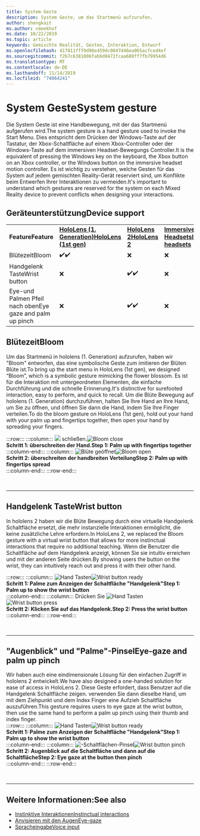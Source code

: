 ```yaml
---
title: System Geste
description: System Geste, um das Startmenü aufzurufen.
author: shengkait
ms.author: cmeekhof
ms.date: 10/22/2019
ms.topic: article
keywords: Gemischte Realität, Gesten, Interaktion, Entwurf
ms.openlocfilehash: 417811fff9d98e459dc0047d46ea065acfced4ef
ms.sourcegitcommit: f2b7c6381006fab6d0472fcaa680ff7fb79954d6
ms.translationtype: MT
ms.contentlocale: de-DE
ms.lasthandoff: 11/14/2019
ms.locfileid: "74064241"
---
```

# <a name="system-gesture"></a><span data-ttu-id="8f290-104">System Geste</span><span class="sxs-lookup"><span data-stu-id="8f290-104">System gesture</span></span>

<span data-ttu-id="8f290-105">Die System Geste ist eine Handbewegung, mit der das Startmenü aufgerufen wird.</span><span class="sxs-lookup"><span data-stu-id="8f290-105">The system gesture is a hand gesture used to invoke the Start Menu.</span></span> <span data-ttu-id="8f290-106">Dies entspricht dem Drücken der Windows-Taste auf der Tastatur, der Xbox-Schaltfläche auf einem Xbox-Controller oder der Windows-Taste auf dem immersiven Headset-Bewegungs Controller.</span><span class="sxs-lookup"><span data-stu-id="8f290-106">It is the equivalent of pressing the Windows key on the keyboard, the Xbox button on an Xbox controller, or the Windows button on the immersive headset motion controller.</span></span> <span data-ttu-id="8f290-107">Es ist wichtig zu verstehen, welche Gesten für das System auf jedem gemischten Reality-Gerät reserviert sind, um Konflikte beim Entwerfen Ihrer Interaktionen zu vermeiden.</span><span class="sxs-lookup"><span data-stu-id="8f290-107">It's important to understand which gestures are reserved for the system on each Mixed Reality device to prevent conflicts when designing your interactions.</span></span>

## <a name="device-support"></a><span data-ttu-id="8f290-108">Geräteunterstützung</span><span class="sxs-lookup"><span data-stu-id="8f290-108">Device support</span></span>

<table>
    <colgroup>
    <col width="25%" />
    <col width="25%" />
    <col width="25%" />
    <col width="25%" />
    </colgroup>
    <tr>
        <td><span data-ttu-id="8f290-109"><strong>Feature</strong></span><span class="sxs-lookup"><span data-stu-id="8f290-109"><strong>Feature</strong></span></span></td>
        <td><span data-ttu-id="8f290-110"><a href="hololens-hardware-details.md"><strong>HoloLens (1. Generation)</strong></a></span><span class="sxs-lookup"><span data-stu-id="8f290-110"><a href="hololens-hardware-details.md"><strong>HoloLens (1st gen)</strong></a></span></span></td>
        <td><span data-ttu-id="8f290-111"><a href="https://docs.microsoft.com/hololens/hololens2-hardware"><strong>HoloLens 2</strong></span><span class="sxs-lookup"><span data-stu-id="8f290-111"><a href="https://docs.microsoft.com/hololens/hololens2-hardware"><strong>HoloLens 2</strong></span></span></td>
        <td><span data-ttu-id="8f290-112"><a href="immersive-headset-hardware-details.md"><strong>Immersive Headsets</strong></a></span><span class="sxs-lookup"><span data-stu-id="8f290-112"><a href="immersive-headset-hardware-details.md"><strong>Immersive headsets</strong></a></span></span></td>
    </tr>
     <tr>
        <td><span data-ttu-id="8f290-113">Blütezeit</span><span class="sxs-lookup"><span data-stu-id="8f290-113">Bloom</span></span></td>
        <td><span data-ttu-id="8f290-114">✔️</span><span class="sxs-lookup"><span data-stu-id="8f290-114">✔️</span></span></td>
        <td>❌</td>
        <td>❌</td>
    </tr>
     <tr>
        <td><span data-ttu-id="8f290-115">Handgelenk Taste</span><span class="sxs-lookup"><span data-stu-id="8f290-115">Wrist button</span></span></td>
        <td>❌</td>
        <td><span data-ttu-id="8f290-116">✔️</span><span class="sxs-lookup"><span data-stu-id="8f290-116">✔️</span></span></td>
        <td>❌</td>
    </tr>
    <tr>
        <td><span data-ttu-id="8f290-117">Eye-und Palmen Pfeil nach oben</span><span class="sxs-lookup"><span data-stu-id="8f290-117">Eye gaze and palm up pinch</span></span></td>
        <td>❌</td>
        <td><span data-ttu-id="8f290-118">✔️</span><span class="sxs-lookup"><span data-stu-id="8f290-118">✔️</span></span></td>
        <td>❌</td>
    </tr>
</table>

## <a name="bloom"></a><span data-ttu-id="8f290-119">Blütezeit</span><span class="sxs-lookup"><span data-stu-id="8f290-119">Bloom</span></span>
<span data-ttu-id="8f290-120">Um das Startmenü in hololens (1. Generation) aufzurufen, haben wir "Bloom" entworfen, das eine symbolische Geste zum imitieren der Blüten Blüte ist.</span><span class="sxs-lookup"><span data-stu-id="8f290-120">To bring up the start menu in HoloLens (1st gen), we designed “Bloom”, which is a symbolic gesture mimicking the flower blossom.</span></span> <span data-ttu-id="8f290-121">Es ist für die Interaktion mit untergeordneten Elementen, die einfache Durchführung und die schnelle Erinnerung.</span><span class="sxs-lookup"><span data-stu-id="8f290-121">It's distinctive for surefooted interaction, easy to perform, and quick to recall.</span></span> <span data-ttu-id="8f290-122">Um die Blüte Bewegung auf hololens (1. Generation) durchzuführen, halten Sie Ihre Hand an Ihre Hand, um Sie zu öffnen, und öffnen Sie dann die Hand, indem Sie Ihre Finger verteilen.</span><span class="sxs-lookup"><span data-stu-id="8f290-122">To do the bloom gesture on HoloLens (1st gen), hold out your hand with your palm up and fingertips together, then open your hand by spreading your fingers.</span></span>

:::row:::
    :::column:::
        <span data-ttu-id="8f290-123">![](images/bloom-close.png) schließen.</span><span class="sxs-lookup"><span data-stu-id="8f290-123">![Bloom close](images/bloom-close.png)</span></span><br>
        <span data-ttu-id="8f290-124">**Schritt 1: überschreiten der Hand.**</span><span class="sxs-lookup"><span data-stu-id="8f290-124">**Step 1: Palm up with fingertips together**</span></span><br>
    :::column-end:::
    :::column:::
        <span data-ttu-id="8f290-125">![Blüte geöffnet](images/bloom-open.png)</span><span class="sxs-lookup"><span data-stu-id="8f290-125">![Bloom open](images/bloom-open.png)</span></span><br>
        <span data-ttu-id="8f290-126">**Schritt 2: überschreiten der handbreiten Verteilung**</span><span class="sxs-lookup"><span data-stu-id="8f290-126">**Step 2: Palm up with fingertips spread**</span></span><br>
    :::column-end:::
:::row-end:::

<br>

---

## <a name="wrist-button"></a><span data-ttu-id="8f290-127">Handgelenk Taste</span><span class="sxs-lookup"><span data-stu-id="8f290-127">Wrist button</span></span>
<span data-ttu-id="8f290-128">In hololens 2 haben wir die Blüte Bewegung durch eine virtuelle Handgelenk Schaltfläche ersetzt, die mehr instanzielle Interaktionen ermöglicht, die keine zusätzliche Lehre erfordern.</span><span class="sxs-lookup"><span data-stu-id="8f290-128">In HoloLens 2, we replaced the Bloom gesture with a virtual wrist button that allows for more instinctual interactions that require no additional teaching.</span></span> <span data-ttu-id="8f290-129">Wenn die Benutzer die Schaltfläche auf dem Handgelenk anzeigt, können Sie sie intuitiv erreichen und mit der anderen Seite drücken.</span><span class="sxs-lookup"><span data-stu-id="8f290-129">By showing users the button on the wrist, they can intuitively reach out and press it with their other hand.</span></span>

:::row:::
    :::column:::
        <span data-ttu-id="8f290-130">![Hand Tasten](images/wrist-button-ready.png)</span><span class="sxs-lookup"><span data-stu-id="8f290-130">![Wrist button ready](images/wrist-button-ready.png)</span></span><br>
        <span data-ttu-id="8f290-131">**Schritt 1: Palme zum Anzeigen der Schaltfläche "Handgelenk"**</span><span class="sxs-lookup"><span data-stu-id="8f290-131">**Step 1: Palm up to show the wrist button**</span></span><br>
    :::column-end:::
    :::column:::
        <span data-ttu-id="8f290-132">Drücken Sie ![Hand Tasten](images/wrist-button-press.png)</span><span class="sxs-lookup"><span data-stu-id="8f290-132">![Wrist button press](images/wrist-button-press.png)</span></span><br>
        <span data-ttu-id="8f290-133">**Schritt 2: Klicken Sie auf das Handgelenk.**</span><span class="sxs-lookup"><span data-stu-id="8f290-133">**Step 2: Press the wrist button**</span></span><br>
    :::column-end:::
:::row-end:::

<br>

---


## <a name="eye-gaze-and-palm-up-pinch"></a><span data-ttu-id="8f290-134">"Augenblick" und "Palme"-Pinsel</span><span class="sxs-lookup"><span data-stu-id="8f290-134">Eye-gaze and palm up pinch</span></span>
<span data-ttu-id="8f290-135">Wir haben auch eine eindimensionale Lösung für den einfachen Zugriff in hololens 2 entwickelt.</span><span class="sxs-lookup"><span data-stu-id="8f290-135">We have also designed a one-handed solution for ease of access in HoloLens 2.</span></span> <span data-ttu-id="8f290-136">Diese Geste erfordert, dass Benutzer auf die Handgelenk Schaltfläche zeigen. verwenden Sie dann dieselbe Hand, um mit dem Ziehpunkt und dem Index Finger eine Aufzieh Schaltfläche auszuführen.</span><span class="sxs-lookup"><span data-stu-id="8f290-136">This gesture requires users to eye gaze at the wrist button, then use the same hand to perform a palm up pinch using their thumb and index finger.</span></span><br>
:::row:::
    :::column:::
        <span data-ttu-id="8f290-137">![Hand Tasten](images/wrist-button-ready.png)</span><span class="sxs-lookup"><span data-stu-id="8f290-137">![Wrist button ready](images/wrist-button-ready.png)</span></span><br>
        <span data-ttu-id="8f290-138">**Schritt 1: Palme zum Anzeigen der Schaltfläche "Handgelenk"**</span><span class="sxs-lookup"><span data-stu-id="8f290-138">**Step 1: Palm up to show the wrist button**</span></span><br>
    :::column-end:::
    :::column:::
        <span data-ttu-id="8f290-139">![-Schaltflächen-Pinsel](images/wrist-button-pinch.png)</span><span class="sxs-lookup"><span data-stu-id="8f290-139">![Wrist button pinch](images/wrist-button-pinch.png)</span></span><br>
        <span data-ttu-id="8f290-140">**Schritt 2: Augenblick auf die Schaltfläche und dann auf die Schaltfläche**</span><span class="sxs-lookup"><span data-stu-id="8f290-140">**Step 2: Eye gaze at the button then pinch**</span></span><br>
    :::column-end:::
:::row-end:::

<br>

---

## <a name="see-also"></a><span data-ttu-id="8f290-141">Weitere Informationen:</span><span class="sxs-lookup"><span data-stu-id="8f290-141">See also</span></span>

* [<span data-ttu-id="8f290-142">Instinktive Interaktionen</span><span class="sxs-lookup"><span data-stu-id="8f290-142">Instinctual interactions</span></span>](interaction-fundamentals.md)
* [<span data-ttu-id="8f290-143">Anvisieren mit den Augen</span><span class="sxs-lookup"><span data-stu-id="8f290-143">Eye-gaze</span></span>](eye-tracking.md)
* [<span data-ttu-id="8f290-144">Spracheingabe</span><span class="sxs-lookup"><span data-stu-id="8f290-144">Voice input</span></span>](voice-input.md)
